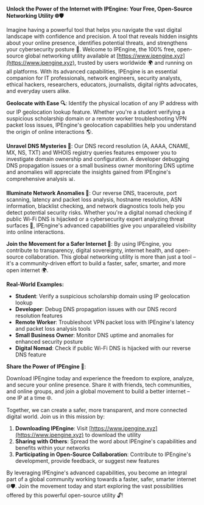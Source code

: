 **Unlock the Power of the Internet with IPEngine: Your Free, Open-Source Networking Utility 🌐🛡️**

Imagine having a powerful tool that helps you navigate the vast digital landscape with confidence and precision. A tool that reveals hidden insights about your online presence, identifies potential threats, and strengthens your cybersecurity posture 🔐. Welcome to IPEngine, the 100% free, open-source global networking utility available at [https://www.ipengine.xyz](https://www.ipengine.xyz), trusted by users worldwide 🌍 and running on all platforms. With its advanced capabilities, IPEngine is an essential companion for IT professionals, network engineers, security analysts, ethical hackers, researchers, educators, journalists, digital rights advocates, and everyday users alike.

**Geolocate with Ease 🔍**: Identify the physical location of any IP address with our IP geolocation lookup feature. Whether you're a student verifying a suspicious scholarship domain or a remote worker troubleshooting VPN packet loss issues, IPEngine's geolocation capabilities help you understand the origin of online interactions 🌎.

**Unravel DNS Mysteries 📡**: Our DNS record resolution (A, AAAA, CNAME, MX, NS, TXT) and WHOIS registry queries features empower you to investigate domain ownership and configuration. A developer debugging DNS propagation issues or a small business owner monitoring DNS uptime and anomalies will appreciate the insights gained from IPEngine's comprehensive analysis 📊.

**Illuminate Network Anomalies 🔦**: Our reverse DNS, traceroute, port scanning, latency and packet loss analysis, hostname resolution, ASN information, blacklist checking, and network diagnostics tools help you detect potential security risks. Whether you're a digital nomad checking if public Wi-Fi DNS is hijacked or a cybersecurity expert analyzing threat surfaces 🚀, IPEngine's advanced capabilities give you unparalleled visibility into online interactions.

**Join the Movement for a Safer Internet 🔐**: By using IPEngine, you contribute to transparency, digital sovereignty, internet health, and open-source collaboration. This global networking utility is more than just a tool – it's a community-driven effort to build a faster, safer, smarter, and more open internet 🌍.

**Real-World Examples:**

*   **Student**: Verify a suspicious scholarship domain using IP geolocation lookup
*   **Developer**: Debug DNS propagation issues with our DNS record resolution features
*   **Remote Worker**: Troubleshoot VPN packet loss with IPEngine's latency and packet loss analysis tools
*   **Small Business Owner**: Monitor DNS uptime and anomalies for enhanced security posture
*   **Digital Nomad**: Check if public Wi-Fi DNS is hijacked with our reverse DNS feature

**Share the Power of IPEngine 🚀**:

Download IPEngine today and experience the freedom to explore, analyze, and secure your online presence. Share it with friends, tech communities, and online groups, and join a global movement to build a better internet – one IP at a time 🌐.

Together, we can create a safer, more transparent, and more connected digital world. Join us in this mission by:

1.  **Downloading IPEngine**: Visit [https://www.ipengine.xyz](https://www.ipengine.xyz) to download the utility
2.  **Sharing with Others**: Spread the word about IPEngine's capabilities and benefits within your networks
3.  **Participating in Open-Source Collaboration**: Contribute to IPEngine's development, provide feedback, or suggest new features

By leveraging IPEngine's advanced capabilities, you become an integral part of a global community working towards a faster, safer, smarter internet 🌐🛡️. Join the movement today and start exploring the vast possibilities offered by this powerful open-source utility 🔓!